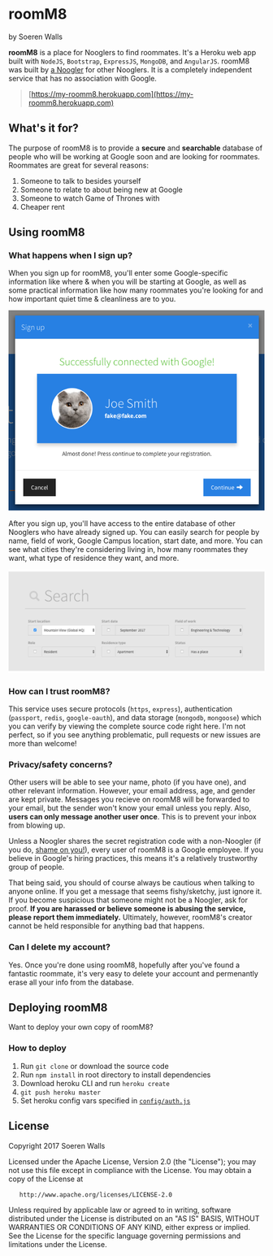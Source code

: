 # roomM8
by Soeren Walls

**roomM8** is a place for Nooglers to find roommates. It's a Heroku web app built with `NodeJS`, `Bootstrap`, `ExpressJS`, `MongoDB`, and `AngularJS`. roomM8 was built by [a Noogler](http://www.soerenwalls.com/) for other Nooglers.  It is a completely independent service that has no association with Google.

> [https://my-roomm8.herokuapp.com](https://my-roomm8.herokuapp.com)

## What's it for?
The purpose of roomM8 is to provide a **secure** and **searchable** database of people who will be working at Google soon and are looking for roommates. Roommates are great for several reasons:

1. Someone to talk to besides yourself
2. Someone to relate to about being new at Google
3. Someone to watch Game of Thrones with
4. Cheaper rent

## Using roomM8

### What happens when I sign up?
When you sign up for roomM8, you'll enter some Google-specific information like where & when you will be starting at Google, as well as some practical information like how many roommates you're looking for and how important quiet time & cleanliness are to you.

![Image of registration form](dev/screenshot-signup.png)

After you sign up, you'll have access to the entire database of other Nooglers who have already signed up. You can easily search for people by name, field of work, Google Campus location, start date, and more. You can see what cities they're considering living in, how many roommates they want, what type of residence they want, and more.

![Image of roommate search filters](dev/screenshot-search.png)

### How can I trust roomM8?
This service uses secure protocols (`https`, `express`), authentication (`passport`, `redis`, `google-oauth`), and data storage (`mongodb`, `mongoose`) which you can verify by viewing the complete source code right here. I'm not perfect, so if you see anything problematic, pull requests or new issues are more than welcome!

### Privacy/safety concerns?
Other users will be able to see your name, photo (if you have one), and other relevant information. However, your email address, age, and gender are kept private. Messages you recieve on roomM8 will be forwarded to your email, but the sender won't know your email unless you reply. Also, **users can only message another user once**. This is to prevent your inbox from blowing up.

Unless a Noogler shares the secret registration code with a non-Noogler (if you do, [shame on you!](http://i.imgur.com/NAJE0d0.png)), every user of roomM8 is a Google employee. If you believe in Google's hiring practices, this means it's a relatively trustworthy group of people.

That being said, you should of course always be cautious when talking to anyone online. If you get a message that seems fishy/sketchy, just ignore it. If you become suspicious that someone might not be a Noogler, ask for proof. **If you are harassed or believe someone is abusing the service, please report them immediately.** Ultimately, however, roomM8's creator cannot be held responsible for anything bad that happens.

### Can I delete my account?
Yes. Once you're done using roomM8, hopefully after you've found a fantastic roommate, it's very easy to delete your account and permenantly erase all your info from the database.

## Deploying roomM8

Want to deploy your own copy of roomM8?

### How to deploy

1. Run `git clone` or download the source code
2. Run `npm install` in root directory to install dependencies
3. Download heroku CLI and run `heroku create`
4. `git push heroku master`
5. Set heroku config vars specified in [`config/auth.js`](config/auth.js)

## License

   Copyright 2017 Soeren Walls

   Licensed under the Apache License, Version 2.0 (the "License");
   you may not use this file except in compliance with the License.
   You may obtain a copy of the License at

       http://www.apache.org/licenses/LICENSE-2.0

   Unless required by applicable law or agreed to in writing, software
   distributed under the License is distributed on an "AS IS" BASIS,
   WITHOUT WARRANTIES OR CONDITIONS OF ANY KIND, either express or implied.
   See the License for the specific language governing permissions and
   limitations under the License.
